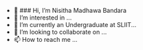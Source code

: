 - 👋 ### Hi, I’m Nisitha Madhawa Bandara
- 👀 I’m interested in ...
- 🌱 I’m currently an Undergraduate at SLIIT...
- 💞️ I’m looking to collaborate on ...
- 📫 How to reach me ...

<!---
Nisitha93/Nisitha93 is a ✨ special ✨ repository because its `README.md` (this file) appears on your GitHub profile.
You can click the Preview link to take a look at your changes.
--->
